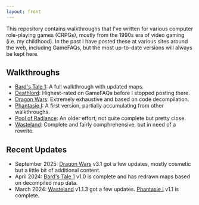 ```yaml
---
layout: front
---
```

This repository contains walkthroughs that I've written for various computer role-playing games (CRPGs), mostly from the 1990s era of video gaming (i.e. my childhood). In the past I have posted these at various sites around the web, including GameFAQs, but the most up-to-date versions will always be kept here.

## Walkthroughs

- [Bard's Tale 1](bards-tale-1/): A full walkthrough with updated maps.
- [Deathlord](deathlord/): Highest-rated on GameFAQs before I stopped posting there.
- [Dragon Wars](dragon-wars): Extremely exhaustive and based on code decompilation.
- [Phantasie I](phantasie-1): A first version, partially accumulating from other walkthroughs.
- [Pool of Radiance](pool-of-radiance/walkthrough.txt): An older effort; not quite complete but pretty close.
- [Wasteland](wasteland): Complete and fairly comphrehensive, but in need of a rewrite.

## Recent Updates

- September 2025: [Dragon Wars](dragon-wars/index.html) v3.1 got a few updates, mostly cosmetic but a little bit of additional content.
- April 2024: [Bard's Tale 1](bards-tale-1/index.html) v1.0 is complete and has redrawn maps based on decompiled map data.
- March 2024: [Wasteland](wasteland/index.html) v1.1.3 got a few updates. [Phantasie I](phantasie-1/index.html) v1.1 is complete.
